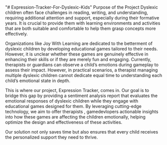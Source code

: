 "# Expression-Tracker-For-Dyslexic-Kids" 
Purpose of the Project
Dyslexic children often face challenges in reading, writing, and understanding, requiring additional attention and support, especially during their formative years. It is crucial to provide them with learning environments and activities that are both suitable and comfortable to help them grasp concepts more effectively.

Organizations like Joy With Learning are dedicated to the betterment of dyslexic children by developing educational games tailored to their needs. However, it is unclear whether these games are genuinely effective in enhancing their skills or if they are merely fun and engaging. Currently, therapists or guardians can observe a child’s emotions during gameplay to assess their impact. However, in practical scenarios, a therapist managing multiple dyslexic children cannot dedicate equal time to understanding each child’s emotional state in depth.

This is where our project, Expression Tracker, comes in. Our goal is to bridge this gap by providing a sentiment analysis report that evaluates the emotional responses of dyslexic children while they engage with educational games designed for them. By leveraging cutting-edge technology, we aim to offer therapists  , gamedevlopers  actionable insights into how these games are affecting the children emotionally, helping optimize the design and effectiveness of these activities.

Our solution not only saves time but also ensures that every child receives the personalized support they need to thrive.
